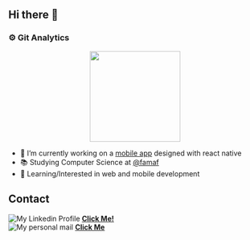 ## Hi there 👋

### :gear: Git Analytics
<p align="center">
  <a href="https://github.com/jramosss/jramosss">
    <img height="180em" src="https://github-readme-stats-eight-theta.vercel.app/api?username=jramosss&show_icons=true&theme=algolia&include_all_commits=true&count_private=true"/>
  </a>
</p>

* 🔭 I’m currently working on a [mobile app](https://expo.dev/@chuls/besaints) designed with react native
* 📚 Studying Computer Science at [@famaf](https://www.famaf.unc.edu.ar/)
* 📖 Learning/Interested in web and mobile development
  
## Contact
![My Linkedin Profile](https://img.shields.io/badge/linkedin-%230077B5.svg?&style=for-the-badge&logo=linkedin&logoColor=white) [**Click Me!**](https://www.linkedin.com/in/julian-ramos-7a0475174/)  
![My personal mail](https://img.shields.io/badge/gmail-D14836?&style=for-the-badge&logo=gmail&logoColor=white) [**Click Me**](mailto:jramostod@gmail.com)

<!--
- 👯 I’m looking to collaborate on ...
- 🤔 I’m looking for help with ...
- 💬 Ask me about ...
- ⚡ Fun fact: ...
-->
